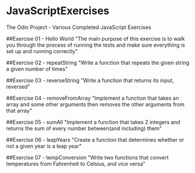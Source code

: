 # JavaScriptExercises
The Odin Project - Various Completed JavaScript Exercises


##Exercise 01 - Hello World
"The main purpose of this exercise is to walk you through the process of running the tests and make sure everything is set up and running correctly"

##Exercise 02 - repeatString
"Write a function that repeats the given string a given number of times"

##Exercise 03 - reverseString
"Write a function that returns its input, reversed"

##Exercise 04 - removeFromArray
"Implement a function that takes an array and some other arguments then removes the other arguments from that array"

##Exercise 05 - sumAll
"Implement a function that takes 2 integers and returns the sum of every number between(and including) them"

##Exercise 06 - leapYears
"Create a function that determines whether or not a given year is a leap year"

##Exercise 07 - tempConversion
"Write two functions that convert temperatures from Fahrenheit to Celsius, and vice versa"
